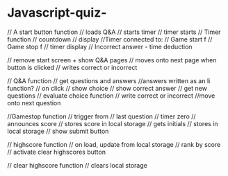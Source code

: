 # Javascript-quiz-

// A start button function
    // loads Q&A
    // starts timer
//  timer starts
    // Timer function
    // countdown
    // display
    //Timer connected to:
        // Game start f
        // Game stop f
        // timer display
        // Incorrect answer - time deduction
    

// remove start screen + show Q&A pages
    // moves onto next page when button is clicked
    // writes correct or incorrect

// Q&A function 
    // get questions and answers
        //answers written as an li function?
    // on click
        // show choice
        // show correct answer
        // get new questions
    // evaluate choice function 
        // write correct or incorrect
    //move onto next question

//Gamestop function
    // trigger from
        // last question 
        // timer zero
    // announces score
        // stores score in local storage
    // gets initials
        // stores in local storage
    // show submit button
    
// highscore function
    // on load, update from local storage
    // rank by score 
    // activate clear highscores button
    
// clear highscore function
    // clears local storage

